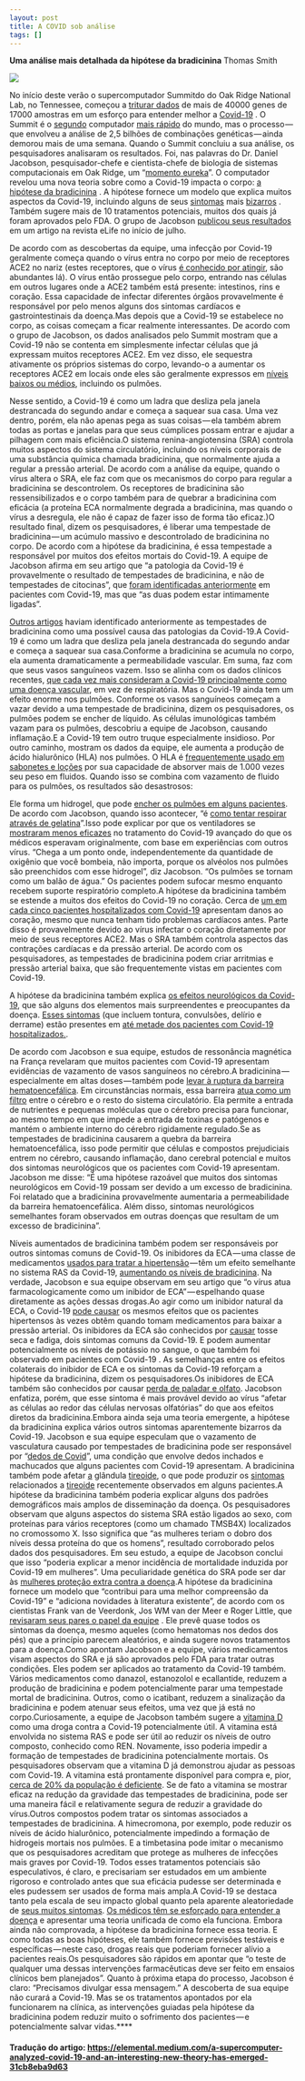 ```yaml
---
layout: post
title: A COVID sob análise
tags: []
---
```


**Uma análise mais detalhada da hipótese da bradicinina**
Thomas Smith

![](https://cdn-images-1.medium.com/max/1200/1*wqw7lrrWSt081-dK5wHHYw.jpeg)

No início deste verão o supercomputador Summitdo do Oak Ridge National Lab, no Tennessee, começou a 
[triturar dados](https://spectrum.ieee.org/the-human-os/computing/hardware/has-the-summit-supercomputer-cracked-the-covid-code.amp.html) de mais de 40000 genes de 17000 amostras em um esforço para entender melhor a [Covid-19](https://coronavirus.medium.com/) . O Summit é o [segundo](https://www.top500.org/) computador [mais rápido](https://www.top500.org/) do mundo, mas o processo — que envolveu a análise de 2,5 bilhões de combinações genéticas — ainda demorou mais de uma semana. Quando o Summit concluiu a sua análise, os pesquisadores analisaram os resultados. Foi, nas palavras do Dr. Daniel Jacobson, pesquisador-chefe e cientista-chefe de biologia de sistemas computacionais em Oak Ridge, um “[momento eureka](https://www.forbes.com/sites/cognitiveworld/2020/08/05/your-lungs-can-fill-up-with-jell-o-scientists-discover-a-new-pathway-for-covid-19-inflammatory-response/#1c4172e824be)”. O computador revelou uma nova teoria sobre como a Covid-19 impacta o corpo: [a hipótese da bradicinina](https://www.the-scientist.com/news-opinion/is-a-bradykinin-storm-brewing-in-covid-19--67876) . A hipótese fornece um modelo que explica muitos aspectos da Covid-19, incluindo alguns de seus 
[sintomas](https://elemental.medium.com/every-covid-19-symptom-we-know-about-right-now-from-head-to-toe-bd1d47584096) mais  [bizarros](https://elemental.medium.com/every-covid-19-symptom-we-know-about-right-now-from-head-to-toe-bd1d47584096) . Também sugere mais de 10 tratamentos potenciais, muitos dos quais já foram aprovados pelo FDA. O grupo de Jacobson  [publicou seus resultados](https://elifesciences.org/articles/59177) em um artigo na revista eLife no início de julho. 

De acordo com as descobertas da equipe, uma infecção por Covid-19 geralmente começa quando o vírus entra no corpo por meio de receptores ACE2 no nariz (estes receptores, que o vírus [é conhecido por atingir](https://www.wired.com/story/meet-ace2-the-enzyme-at-the-center-of-the-covid-19-mystery/), são abundantes lá). O vírus então prossegue pelo corpo, entrando nas células em outros lugares onde a ACE2 também está presente: intestinos, rins e coração. Essa capacidade de infectar diferentes órgãos provavelmente é responsável por pelo menos alguns dos sintomas cardíacos e gastrointestinais da doença.Mas depois que a Covid-19 se estabelece no corpo, as coisas começam a ficar realmente interessantes. De acordo com o grupo de Jacobson, os dados analisados pelo Summit mostram que a Covid-19 não se contenta em simplesmente infectar células que já expressam muitos receptores ACE2. Em vez disso, ele sequestra ativamente os próprios sistemas do corpo, levando-o a aumentar os receptores ACE2 em locais onde eles são geralmente expressos em [níveis baixos ou médios](https://www.ncbi.nlm.nih.gov/pmc/articles/PMC7186534/), incluindo os pulmões.

Nesse sentido, a Covid-19 é como um ladra que desliza pela janela destrancada do segundo andar e começa a saquear sua casa. Uma vez dentro, porém, ela não apenas pega as suas coisas — ela também abrem todas as portas e janelas para que seus cúmplices possam entrar e ajudar a pilhagem com mais eficiência.O sistema renina-angiotensina (SRA) controla muitos aspectos do sistema circulatório, incluindo os níveis corporais de uma substância química chamada bradicinina, que normalmente ajuda a regular a pressão arterial. De acordo com a análise da equipe, quando o vírus altera o SRA, ele faz com que os mecanismos do corpo para regular a bradicinina se descontrolem. Os receptores de bradicinina são ressensibilizados e o corpo também para de quebrar a bradicinina com eficácia (a proteína ECA normalmente degrada a bradicinina, mas quando o vírus a desregula, ele não é capaz de fazer isso de forma tão eficaz.)O resultado final, dizem os pesquisadores, é liberar uma tempestade de bradicinina — um acúmulo massivo e descontrolado de bradicinina no corpo. De acordo com a hipótese da bradicinina, é essa tempestade a responsável por muitos dos efeitos mortais do Covid-19. A equipe de Jacobson afirma em seu artigo que “a patologia da Covid-19 é provavelmente o resultado de tempestades de bradicinina, e não de tempestades de citocinas”, que  [foram identificadas anteriormente](https://elemental.medium.com/this-is-how-your-immune-system-reacts-to-coronavirus-cbf5271e530e) em pacientes com Covid-19, mas que “as duas podem estar intimamente ligadas”. 

[Outros artigos](https://www.ncbi.nlm.nih.gov/pmc/articles/PMC7267506/) haviam identificado anteriormente as tempestades de bradicinina como uma possível causa das patologias da Covid-19.A Covid-19 é como um ladra que desliza pela janela destrancada do segundo andar e começa a saquear sua casa.Conforme a bradicinina se acumula no corpo, ela aumenta dramaticamente a permeabilidade vascular. Em suma, faz com que seus vasos sanguíneos vazem. Isso se alinha com os dados clínicos recentes, [que cada vez mais consideram a Covid-19 principalmente como uma doença vascular](https://elemental.medium.com/coronavirus-may-be-a-blood-vessel-disease-which-explains-everything-2c4032481ab2), em vez de respiratória. Mas o Covid-19 ainda tem um efeito enorme nos pulmões. Conforme os vasos sanguíneos começam a vazar devido a uma tempestade de bradicinina, dizem os pesquisadores, os pulmões podem se encher de líquido. As células imunológicas também vazam para os pulmões, descobriu a equipe de Jacobson, causando inflamação.E a Covid-19 tem outro truque especialmente insidioso. Por outro caminho, mostram os dados da equipe, ele aumenta a produção de ácido hialurônico (HLA) nos pulmões. O HLA é [frequentemente usado em sabonetes e loções](https://www.allure.com/story/what-is-hyaluronic-acid-skin-care) por sua capacidade de absorver mais de 1.000 vezes seu peso em fluidos. Quando isso se combina com vazamento de fluido para os pulmões, os resultados são desastrosos: 

Ele forma um hidrogel, que pode  [encher os pulmões em alguns pacientes](https://www.azolifesciences.com/news/20200729/Supercomputer-analyses-point-to-a-new-pathway-for-COVID-19-inflammatory-response.aspx). De acordo com Jacobson, quando isso acontecer, “é  [como tentar respirar através de gelatina](https://medicalxpress.com/news/2020-07-gene-pathway-covid-inflammatory-response.html)”.Isso pode explicar por que os ventiladores se 
[mostraram menos eficazes](https://www.statnews.com/2020/04/21/coronavirus-analysis-recommends-less-reliance-on-ventilators/) no tratamento do Covid-19 avançado do que os médicos esperavam originalmente, com base em experiências com outros vírus. “Chega a um ponto onde, independentemente da quantidade de oxigênio que você bombeia, não importa, porque os alvéolos nos pulmões são preenchidos com esse hidrogel”, diz Jacobson. “Os pulmões se tornam como um balão de água.” Os pacientes podem sufocar mesmo enquanto recebem suporte respiratório completo.A hipótese da bradicinina também se estende a muitos dos efeitos do Covid-19 no coração. Cerca de [um em cada cinco pacientes hospitalizados com Covid-19](https://www.scientificamerican.com/article/heart-damage-in-covid-19-patients-puzzles-doctors/) apresentam danos ao coração, mesmo que nunca tenham tido problemas cardíacos antes. Parte disso é provavelmente devido ao vírus infectar o coração diretamente por meio de seus receptores ACE2. Mas o SRA também controla aspectos das contrações cardíacas e da pressão arterial. De acordo com os pesquisadores, as tempestades de bradicinina podem criar arritmias e pressão arterial baixa, que são frequentemente vistas em pacientes com Covid-19.

A hipótese da bradicinina também explica [os efeitos neurológicos da Covid-19](https://elemental.medium.com/what-covid-19-did-to-my-brain-2c8ee0b64c6e), que são alguns dos elementos mais surpreendentes e preocupantes da doença. [Esses sintomas](https://www.health.harvard.edu/diseases-and-conditions/covid-19-basics) (que incluem tontura, convulsões, delírio e derrame) estão presentes em [até metade dos pacientes com Covid-19 hospitalizados.](https://www.medpagetoday.com/infectiousdisease/covid19/86926). 

De acordo com Jacobson e sua equipe, estudos de ressonância magnética na França revelaram que muitos pacientes com Covid-19 apresentam evidências de vazamento de vasos sanguíneos no cérebro.A bradicinina — especialmente em altas doses — também pode [levar à ruptura da barreira hematoencefálica](https://www.sciencedirect.com/science/article/abs/pii/0169409X9500004Q#:~:text=Bradykinin%20is%20a%20very%20powerful,-brain%20barrier%20%5B34%5D.). Em circunstâncias normais, essa barreira [atua como um filtro](https://qbi.uq.edu.au/brain/brain-anatomy/what-blood-brain-barrier) entre o cérebro e o resto do sistema circulatório. Ela permite a entrada de nutrientes e pequenas moléculas que o cérebro precisa para funcionar, ao mesmo tempo em que impede a entrada de toxinas e patógenos e mantém o ambiente interno do cérebro rigidamente regulado.Se as tempestades de bradicinina causarem a quebra da barreira hematoencefálica, isso pode permitir que células e compostos prejudiciais entrem no cérebro, causando inflamação, dano cerebral potencial e muitos dos sintomas neurológicos que os pacientes com Covid-19 apresentam. Jacobson me disse: “É uma hipótese razoável que muitos dos sintomas neurológicos em Covid-19 possam ser devido a um excesso de bradicinina. Foi relatado que a bradicinina provavelmente aumentaria a permeabilidade da barreira hematoencefálica. Além disso, sintomas neurológicos semelhantes foram observados em outras doenças que resultam de um excesso de bradicinina”.

Níveis aumentados de bradicinina também podem ser responsáveis por outros sintomas comuns de Covid-19. Os inibidores da ECA — uma classe de medicamentos [usados para tratar a hipertensão](https://www.mayoclinic.org/diseases-conditions/high-blood-pressure/in-depth/ace-inhibitors/art-20047480) — têm um efeito semelhante no sistema RAS da Covid-19, [aumentando os níveis de bradicinina](https://cvpharmacology.com/vasodilator/ACE#:~:text=ACE%20inhibitors%20produce%20vasodilation%20by%20inhibiting%20the%20formation%20of%20angiotensin%20II.text=ACE%20also%20breaks%20down%20bradykinin,vasodilator%20action%20of%20ACE%20inhibitors.). Na verdade, Jacobson e sua equipe observam em seu artigo que “o vírus atua farmacologicamente como um inibidor de ECA” — espelhando quase diretamente as ações dessas drogas.Ao agir como um inibidor natural da ECA, o Covid-19 
[pode causar](https://www.bmj.com/content/368/bmj.m406/rr-27) os mesmos efeitos que os pacientes hipertensos às vezes obtêm quando tomam medicamentos para baixar a pressão arterial. Os inibidores da ECA são conhecidos por 
[causar](https://www.mayoclinic.org/diseases-conditions/high-blood-pressure/in-depth/ace-inhibitors/art-20047480) tosse seca e fadiga, dois sintomas comuns da Covid-19. E podem aumentar potencialmente os níveis de potássio no sangue, o que também foi observado em pacientes com Covid-19 . As semelhanças entre os efeitos colaterais do inibidor de ECA e os sintomas da Covid-19 reforçam a hipótese da bradicinina, dizem os pesquisadores.Os inibidores de ECA também são conhecidos por causar [perda de paladar e olfato](https://coronavirus.medium.com/a-new-study-explains-why-covid-19-causes-a-loss-of-smell-e3f9e7082bdd). Jacobson enfatiza, porém, que esse sintoma é mais provável devido ao vírus “afetar as células ao redor das células nervosas olfatórias” do que aos efeitos diretos da bradicinina.Embora ainda seja uma teoria emergente, a hipótese da bradicinina explica vários outros sintomas aparentemente bizarros da Covid-19. Jacobson e sua equipe especulam que o vazamento de vasculatura causado por tempestades de bradicinina pode ser responsável por “[dedos de Covid](https://www.nytimes.com/2020/05/01/health/coronavirus-covid-toe.html)”, uma condição que envolve dedos inchados e machucados que alguns pacientes com Covid-19 apresentam. A bradicinina também pode afetar [a](https://pubmed.ncbi.nlm.nih.gov/1665827/) glândula 
[tireoide](https://pubmed.ncbi.nlm.nih.gov/1665827/), o que pode produzir os [sintomas](https://elemental.medium.com/the-coronavirus-may-mess-with-thyroid-levels-too-87f94e45c5c9) relacionados a  [tireoide](https://elemental.medium.com/the-coronavirus-may-mess-with-thyroid-levels-too-87f94e45c5c9) recentemente observados em alguns pacientes.A hipótese da bradicinina também poderia explicar alguns dos padrões demográficos mais amplos de disseminação da doença. Os pesquisadores observam que alguns aspectos do sistema SRA estão ligados ao sexo, com proteínas para vários receptores (como um chamado TMSB4X) localizados no cromossomo X. Isso significa que “as mulheres teriam o dobro dos níveis dessa proteína do que os homens”, resultado corroborado pelos dados dos pesquisadores. Em seu estudo, a equipe de Jacobson conclui que isso “poderia explicar a menor incidência de mortalidade induzida por Covid-19 em mulheres”. Uma peculiaridade genética do SRA pode ser dar às 
[mulheres proteção extra contra a doença](https://coronavirus.medium.com/why-do-men-fare-worse-with-covid-19-a5debff87dc1).A hipótese da bradicinina fornece um modelo que “contribui para uma melhor compreensão da Covid-19” e “adiciona novidades à literatura existente”, de acordo com os cientistas Frank van de Veerdonk, Jos WM van der Meer e Roger Little, que [revisaram seus pares o papel da equipe](https://elifesciences.org/articles/59177) . Ele prevê quase todos os sintomas da doença, mesmo aqueles (como hematomas nos dedos dos pés) que a princípio parecem aleatórios, e ainda sugere novos tratamentos para a doença.Como apontam Jacobson e a equipe, vários medicamentos visam aspectos do SRA e já são aprovados pelo FDA para tratar outras condições. Eles podem ser aplicados ao tratamento da Covid-19 também. Vários medicamentos como danazol, estanozolol e ecallantide, reduzem a produção de bradicinina e podem potencialmente parar uma tempestade mortal de bradicinina. Outros, como o icatibant, reduzem a sinalização da bradicinina e podem atenuar seus efeitos, uma vez que já está no corpo.Curiosamente, a equipe de Jacobson também sugere a [vitamina D](https://elemental.medium.com/what-black-people-need-to-know-about-vitamin-d-and-covid-19-5bf5885d5288) como uma droga contra a Covid-19 potencialmente útil. A vitamina está envolvida no sistema RAS e pode ser útil ao reduzir os níveis de outro composto, conhecido como REN. Novamente, isso poderia impedir a formação de tempestades de bradicinina potencialmente mortais. Os pesquisadores observam que a vitamina D já demonstrou ajudar as pessoas com Covid-19. A vitamina está prontamente disponível para compra e, pior, [cerca de 20% da população é deficiente](https://www.ncbi.nlm.nih.gov/pmc/articles/PMC3126987/#:~:text=vitamin%20D%20deficiency-,The%20prevalence%20of%20mild%2C%20moderate%20and%20severe%20vitamin%20D%20deficiencies,%25%2C%20and%2026.9%25%20respectively.). Se de fato a vitamina se mostrar eficaz na redução da gravidade das tempestades de bradicinina, pode ser uma maneira fácil e relativamente segura de reduzir a gravidade do vírus.Outros compostos podem tratar os sintomas associados a tempestades de bradicinina. A himecromona, por exemplo, pode reduzir os níveis de ácido hialurônico, potencialmente impedindo a formação de hidrogeis mortais nos pulmões. E a timbetasina pode imitar o mecanismo que os pesquisadores acreditam que protege as mulheres de infecções mais graves por Covid-19. Todos esses tratamentos potenciais são especulativos, é claro, e precisariam ser estudados em um ambiente rigoroso e controlado antes que sua eficácia pudesse ser determinada e eles pudessem ser usados de forma mais ampla.A Covid-19 se destaca tanto pela escala de seu impacto global quanto pela aparente aleatoriedade de [seus muitos sintomas](https://elemental.medium.com/every-covid-19-symptom-we-know-about-right-now-from-head-to-toe-bd1d47584096). [Os médicos têm se esforçado para entender a doença](https://elemental.medium.com/9-things-experts-know-about-covid-19-that-they-didnt-know-then-5f22819807c4) e apresentar uma teoria unificada de como ela funciona. Embora ainda não comprovada, a hipótese da bradicinina fornece essa teoria. E como todas as boas hipóteses, ele também fornece previsões testáveis e específicas — neste caso, drogas reais que poderiam fornecer alívio a pacientes reais.Os pesquisadores são rápidos em apontar que “o teste de qualquer uma dessas intervenções farmacêuticas deve ser feito em ensaios clínicos bem planejados”. Quanto à próxima etapa do processo, Jacobson é claro: “Precisamos divulgar essa mensagem.” A descoberta de sua equipe não curará a Covid-19. Mas se os tratamentos apontados por ela funcionarem na clínica, as intervenções guiadas pela hipótese da bradicinina podem reduzir muito o sofrimento dos pacientes — e potencialmente salvar vidas.****

#### Tradução do artigo: https://elemental.medium.com/a-supercomputer-analyzed-covid-19-and-an-interesting-new-theory-has-emerged-31cb8eba9d63
